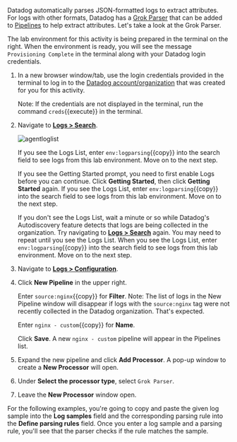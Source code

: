 Datadog automatically parses JSON-formatted logs to extract attributes. For logs with other formats, Datadog has a <a href="https://docs.datadoghq.com/logs/processing/processors/?tab=ui#grok-parser" target="_blank">Grok Parser</a> that can be added to <a href="https://docs.datadoghq.com/logs/processing/pipelines/" target="_blank">Pipelines</a> to help extract attributes. Let's take a look at the Grok Parser.

The lab environment for this activity is being prepared in the terminal on the right. When the environment is ready, you will see the message `Provisioning Complete` in the terminal along with your Datadog login credentials.

1. In a new browser window/tab, use the login credentials provided in the terminal to log in to the <a href="https://app.datadoghq.com/account/login" target="_datadog">Datadog account/organization</a> that was created for you for this activity.

    Note: If the credentials are not displayed in the terminal, run the command `creds`{{execute}} in the terminal.

2. Navigate to <a href="https://app.datadoghq.com/logs" target="_datadog">**Logs > Search**</a>.

    ![agentloglist](logsparsing/assets/agentloglist.png)

    If you see the Logs List, enter `env:logparsing`{{copy}} into the search field to see logs from this lab environment. Move on to the next step. 

    If you see the Getting Started prompt, you need to first enable Logs before you can continue. Click **Getting Started**, then click **Getting Started** again. If you see the Logs List, enter `env:logparsing`{{copy}} into the search field to see logs from this lab environment. Move on to the next step.
    
    If you don't see the Logs List, wait a minute or so while Datadog's Autodiscovery feature detects that logs are being collected in the organization. Try navigating to <a href="https://app.datadoghq.com/logs" target="_datadog">**Logs > Search**</a> again. You may need to repeat until you see the Logs List. When you see the Logs List, enter `env:logparsing`{{copy}} into the search field to see logs from this lab environment. Move on to the next step.

3. Navigate to <a href="https://app.datadoghq.com/logs/pipelines" target="_datadog">**Logs > Configuration**</a>.

4. Click **New Pipeline** in the upper right. 

    Enter `source:nginx`{{copy}} for **Filter**. Note: The list of logs in the New Pipeline window will disappear if logs with the `source:nginx` tag were not recently collected in the Datadog organization. That's expected.  

    Enter `nginx - custom`{{copy}} for **Name**.

    Click **Save**. A new `nginx - custom` pipeline will appear in the Pipelines list.

5. Expand the new pipeline and click **Add Processor**. A pop-up window to create a **New Processor** will open.

6. Under **Select the processor type**, select `Grok Parser`.

7. Leave the **New Processor** window open.

For the following examples, you're going to copy and paste the given log sample into the **Log samples** field and the corresponding parsing rule into the **Define parsing rules** field. Once you enter a log sample and a parsing rule, you'll see that the parser checks if the rule matches the sample.
